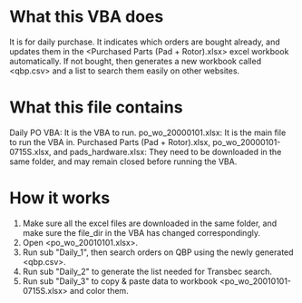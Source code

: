 # What this VBA does
It is for daily purchase. It indicates which orders are bought already, and updates them in the <Purchased Parts (Pad + Rotor).xlsx> excel workbook automatically. If not bought, then generates a new workbook called <qbp.csv> and a list to search them easily on other websites. 

# What this file contains
Daily PO VBA: It is the VBA to run.
po_wo_20000101.xlsx: It is the main file to run the VBA in.
Purchased Parts (Pad + Rotor).xlsx, po_wo_20000101-0715S.xlsx, and pads_hardware.xlsx: They need to be downloaded in the same folder, and may remain closed before running the VBA.

# How it works
1. Make sure all the excel files are downloaded in the same folder, and make sure the file_dir in the VBA has changed correspondingly. 
2. Open <po_wo_20010101.xlsx>.
3. Run sub "Daily_1", then search orders on QBP using the newly generated <qbp.csv>.
4. Run sub "Daily_2" to generate the list needed for Transbec search.
5. Run sub "Daily_3" to copy & paste data to workbook <po_wo_20010101-0715S.xlsx> and color them.
